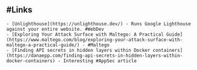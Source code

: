 ## #Links
	- [Unlighthouse](https://unlighthouse.dev/) - Runs Google Lighthouse against your entire website. #WebDev
	- [Exploring Your Attack Surface with Maltego: A Practical Guide](https://www.maltego.com/blog/exploring-your-attack-surface-with-maltego-a-practical-guide/) - #Maltego
	- [Finding API secrets in hidden layers within Docker containers](https://danaepp.com/finding-api-secrets-in-hidden-layers-within-docker-containers) - Interesting #AppSec article